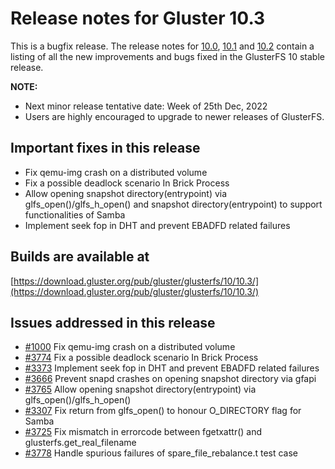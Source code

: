 # Release notes for Gluster 10.3

This is a bugfix release. The release notes for [10.0](10.0.md), [10.1](10.1.md) and [10.2](10.2.md) contain a listing of all the new improvements and bugs fixed in the GlusterFS 10 stable release.

**NOTE:**
- Next minor release tentative date: Week of 25th Dec, 2022
- Users are highly encouraged to upgrade to newer releases of GlusterFS.

## Important fixes in this release
-  Fix qemu-img crash on a distributed volume
-  Fix a possible deadlock scenario In Brick Process
-  Allow opening snapshot directory(entrypoint) via glfs_open()/glfs_h_open() and snapshot directory(entrypoint) to support functionalities of Samba
-  Implement seek fop in DHT and prevent EBADFD related failures

## Builds are available at

[https://download.gluster.org/pub/gluster/glusterfs/10/10.3/](https://download.gluster.org/pub/gluster/glusterfs/10/10.3/)

## Issues addressed in this release
- [#1000](https://github.com/gluster/glusterfs/issues/1000) Fix qemu-img crash on a distributed volume
- [#3774](https://github.com/gluster/glusterfs/issues/3774) Fix a possible deadlock scenario In Brick Process
- [#3373](https://github.com/gluster/glusterfs/issues/3373) Implement seek fop in DHT and prevent EBADFD related failures
- [#3666](https://github.com/gluster/glusterfs/issues/3666) Prevent snapd crashes on opening snapshot directory via gfapi
- [#3765](https://github.com/gluster/glusterfs/pull/3756) Allow opening snapshot directory(entrypoint) via glfs_open()/glfs_h_open()
- [#3307](https://github.com/gluster/glusterfs/pull/3307) Fix return from glfs_open() to honour O_DIRECTORY flag for Samba
- [#3725](https://github.com/gluster/glusterfs/issues/3725) Fix mismatch in errorcode between fgetxattr() and glusterfs.get_real_filename
- [#3778](https://github.com/gluster/glusterfs/issues/3778) Handle spurious failures of spare_file_rebalance.t test case
